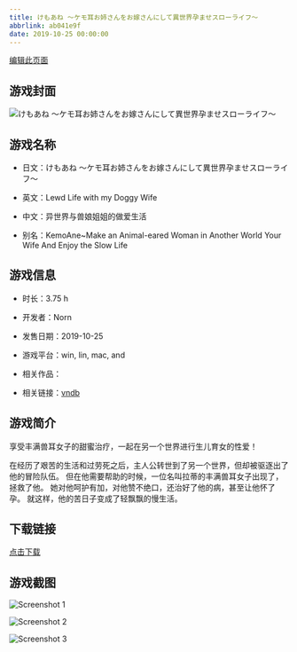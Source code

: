 ```yaml
---
title: けもあね ～ケモ耳お姉さんをお嫁さんにして異世界孕ませスローライフ～
abbrlink: ab041e9f
date: 2019-10-25 00:00:00
---
```

[编辑此页面](https://github.com/ACG-3/ADV3-source/blob/main/source/_posts/games/%E3%81%91%E3%82%82%E3%81%82%E3%81%AD%20%EF%BD%9E%E3%82%B1%E3%83%A2%E8%80%B3%E3%81%8A%E5%A7%89%E3%81%95%E3%82%93%E3%82%92%E3%81%8A%E5%AB%81%E3%81%95%E3%82%93%E3%81%AB%E3%81%97%E3%81%A6%E7%95%B0%E4%B8%96%E7%95%8C%E5%AD%95%E3%81%BE%E3%81%9B%E3%82%B9%E3%83%AD%E3%83%BC%E3%83%A9%E3%82%A4%E3%83%95%EF%BD%9E.md)

## 游戏封面

![けもあね ～ケモ耳お姉さんをお嫁さんにして異世界孕ませスローライフ～](https%3A//pan.timero.xyz/onedrive/img_lib_001/%E3%81%91%E3%82%82%E3%81%82%E3%81%AD%20%EF%BD%9E%E3%82%B1%E3%83%A2%E8%80%B3%E3%81%8A%E5%A7%89%E3%81%95%E3%82%93%E3%82%92%E3%81%8A%E5%AB%81%E3%81%95%E3%82%93%E3%81%AB%E3%81%97%E3%81%A6%E7%95%B0%E4%B8%96%E7%95%8C%E5%AD%95%E3%81%BE%E3%81%9B%E3%82%B9%E3%83%AD%E3%83%BC%E3%83%A9%E3%82%A4%E3%83%95%EF%BD%9E_cover.avif)


## 游戏名称

- 日文：けもあね ～ケモ耳お姉さんをお嫁さんにして異世界孕ませスローライフ～
- 英文：Lewd Life with my Doggy Wife
- 中文：异世界与兽娘姐姐的做爱生活

- 别名：KemoAne~Make an Animal-eared Woman in Another World Your Wife And Enjoy the Slow Life


## 游戏信息

- 时长：3.75 h
- 开发者：Norn
- 发售日期：2019-10-25
- 游戏平台：win, lin, mac, and
- 相关作品：

- 相关链接：[vndb](https://vndb.org/v26702)


## 游戏简介

享受丰满兽耳女子的甜蜜治疗，一起在另一个世界进行生儿育女的性爱！

在经历了艰苦的生活和过劳死之后，主人公转世到了另一个世界，但却被驱逐出了他的冒险队伍。
但在他需要帮助的时候，一位名叫拉蒂的丰满兽耳女子出现了，拯救了他。
她对他呵护有加，对他赞不绝口，还治好了他的病，甚至让他怀了孕。
就这样，他的苦日子变成了轻飘飘的慢生活。




## 下载链接

[点击下载](https://pan.timero.xyz/onedrive/adv_lib_001/%E3%81%91%E3%82%82%E3%81%82%E3%81%AD%20%EF%BD%9E%E3%82%B1%E3%83%A2%E8%80%B3%E3%81%8A%E5%A7%89%E3%81%95%E3%82%93%E3%82%92%E3%81%8A%E5%AB%81%E3%81%95%E3%82%93%E3%81%AB%E3%81%97%E3%81%A6%E7%95%B0%E4%B8%96%E7%95%8C%E5%AD%95%E3%81%BE%E3%81%9B%E3%82%B9%E3%83%AD%E3%83%BC%E3%83%A9%E3%82%A4%E3%83%95%EF%BD%9E)


## 游戏截图


![Screenshot 1](https%3A//pan.timero.xyz/onedrive/img_lib_001/%E3%81%91%E3%82%82%E3%81%82%E3%81%AD%20%EF%BD%9E%E3%82%B1%E3%83%A2%E8%80%B3%E3%81%8A%E5%A7%89%E3%81%95%E3%82%93%E3%82%92%E3%81%8A%E5%AB%81%E3%81%95%E3%82%93%E3%81%AB%E3%81%97%E3%81%A6%E7%95%B0%E4%B8%96%E7%95%8C%E5%AD%95%E3%81%BE%E3%81%9B%E3%82%B9%E3%83%AD%E3%83%BC%E3%83%A9%E3%82%A4%E3%83%95%EF%BD%9E_Screenshot_1.avif)

![Screenshot 2](https%3A//pan.timero.xyz/onedrive/img_lib_001/%E3%81%91%E3%82%82%E3%81%82%E3%81%AD%20%EF%BD%9E%E3%82%B1%E3%83%A2%E8%80%B3%E3%81%8A%E5%A7%89%E3%81%95%E3%82%93%E3%82%92%E3%81%8A%E5%AB%81%E3%81%95%E3%82%93%E3%81%AB%E3%81%97%E3%81%A6%E7%95%B0%E4%B8%96%E7%95%8C%E5%AD%95%E3%81%BE%E3%81%9B%E3%82%B9%E3%83%AD%E3%83%BC%E3%83%A9%E3%82%A4%E3%83%95%EF%BD%9E_Screenshot_2.avif)

![Screenshot 3](https%3A//pan.timero.xyz/onedrive/img_lib_001/%E3%81%91%E3%82%82%E3%81%82%E3%81%AD%20%EF%BD%9E%E3%82%B1%E3%83%A2%E8%80%B3%E3%81%8A%E5%A7%89%E3%81%95%E3%82%93%E3%82%92%E3%81%8A%E5%AB%81%E3%81%95%E3%82%93%E3%81%AB%E3%81%97%E3%81%A6%E7%95%B0%E4%B8%96%E7%95%8C%E5%AD%95%E3%81%BE%E3%81%9B%E3%82%B9%E3%83%AD%E3%83%BC%E3%83%A9%E3%82%A4%E3%83%95%EF%BD%9E_Screenshot_3.avif)

